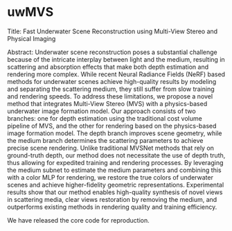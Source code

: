 # uwMVS
Title: Fast Underwater Scene Reconstruction using Multi-View Stereo and Physical Imaging

Abstract: Underwater scene reconstruction poses a substantial challenge because of the intricate interplay between light and the medium, resulting in scattering and absorption effects that make both depth estimation and rendering more complex. While recent Neural Radiance Fields (NeRF) based methods for underwater scenes achieve high-quality results by modeling and separating the scattering medium, they still suffer from slow training and rendering speeds. To address these limitations, we propose a novel method that integrates Multi-View Stereo (MVS) with a physics-based underwater image formation model. Our approach consists of two branches: one for depth estimation using the traditional cost volume pipeline of MVS, and the other for rendering based on the physics-based image formation model. The depth branch improves scene geometry, while the medium branch determines the scattering parameters to achieve precise scene rendering. Unlike traditional MVSNet methods that rely on ground-truth depth, our method does not necessitate the use of depth truth, thus allowing for expedited training and rendering processes. By leveraging the medium subnet to estimate the medium parameters and combining this with a color MLP for rendering, we restore the true colors of underwater scenes and achieve higher-fidelity geometric representations. Experimental results show that our method enables high-quality synthesis of novel views in scattering media,  clear views restoration by removing the medium, and outperforms existing methods in rendering quality and training efficiency.

We have released the core code for reproduction.
